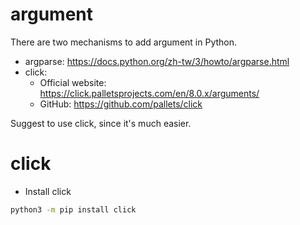 # argument

There are two mechanisms to add argument in Python.

* argparse: https://docs.python.org/zh-tw/3/howto/argparse.html
* click:
  - Official website: https://click.palletsprojects.com/en/8.0.x/arguments/
  - GitHub: https://github.com/pallets/click

Suggest to use click, since it's much easier.

# click

* Install click

```bash
python3 -m pip install click
```


